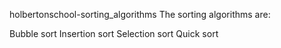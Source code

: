 holbertonschool-sorting_algorithms
The sorting algorithms are:

Bubble sort
Insertion sort
Selection sort
Quick sort